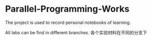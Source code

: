 # Parallel-Programming-Works
The project is used to record personal notebooks of learning.

All labs can be find in different branches.
各个实验材料在不同的分支下
